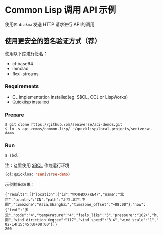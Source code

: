 # Common Lisp 调用 API 示例

使用库 `drakma` 发送 HTTP 请求进行 API 的调用

## 使用更安全的签名验证方式（荐）

使用以下库进行签名：

- cl-base64
- ironclad
- flexi-streams

### Requirements

- CL implementation installed(eg. SBCL, CCL or LispWorks)
- Quicklisp installed

### Prepare

```shell
$ git clone https://github.com/seniverse/api-demos.git
$ ln -s api-demos/common-lisp/ ~/quicklisp/local-projects/seniverse-demo
```

### Run

```shell
$ sbcl
```

注：这里使用 [SBCL](http://sbcl.org) 作为运行环境

```lisp
(ql:quickload 'seniverse-demo)
```

示例输出结果：

```
{"results":[{"location":{"id":"WX4FBXXFKE4F","name":"北京","country":"CN","path":"北京,北京,中国","timezone":"Asia/Shanghai","timezone_offset":"+08:00"},"now":{"text":"多云","code":"4","temperature":"4","feels_like":"3","pressure":"1024","humidity":"53","visibility":"2.0","wind_direction":"东南","wind_direction_degree":"117","wind_speed":"3.6","wind_scale":"1","clouds":"","dew_point":""},"last_update":"2017-02-14T15:45:00+08:00"}]}
200
```
